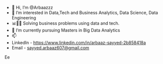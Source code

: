 
- 👋 Hi, I’m @Arbaazzz
- 👀 I’m interested in Data,Tech and Business Analytics, Data Science, Data Engineering
- 📊🧑‍💻 Solving business problems using data and tech.
- 🌱 I’m currently pursuing Masters in Big Data Analytics 
- 📫
 - LinkedIn - https://www.linkedin.com/in/arbaaz-sayyed-2b858418a
 - Email - sayyed.arbaaz607@gmail.com
<!---
Arbaazx27/Arbaazx27 is a ✨ special ✨ repository because its `README.md` (this file) appears on your GitHub profile.
You can click the Preview link to take a look at your changes.
--->
Ee
